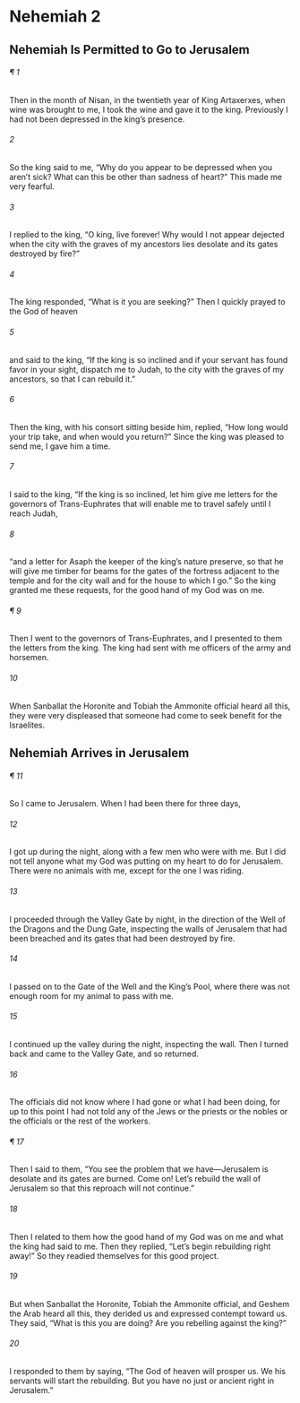 # Nehemiah 2
## Nehemiah Is Permitted to Go to Jerusalem
###### ¶ 1
Then in the month of Nisan, in the twentieth year of King Artaxerxes, when wine was brought to me, I took the wine and gave it to the king. Previously I had not been depressed in the king’s presence.
###### 2
So the king said to me, “Why do you appear to be depressed when you aren’t sick? What can this be other than sadness of heart?” This made me very fearful.
###### 3
I replied to the king, “O king, live forever! Why would I not appear dejected when the city with the graves of my ancestors lies desolate and its gates destroyed by fire?”
###### 4
The king responded, “What is it you are seeking?” Then I quickly prayed to the God of heaven
###### 5
and said to the king, “If the king is so inclined and if your servant has found favor in your sight, dispatch me to Judah, to the city with the graves of my ancestors, so that I can rebuild it.”
###### 6
Then the king, with his consort sitting beside him, replied, “How long would your trip take, and when would you return?” Since the king was pleased to send me, I gave him a time.
###### 7
I said to the king, “If the king is so inclined, let him give me letters for the governors of Trans-Euphrates that will enable me to travel safely until I reach Judah,
###### 8
“and a letter for Asaph the keeper of the king’s nature preserve, so that he will give me timber for beams for the gates of the fortress adjacent to the temple and for the city wall and for the house to which I go.” So the king granted me these requests, for the good hand of my God was on me.
###### ¶ 9
Then I went to the governors of Trans-Euphrates, and I presented to them the letters from the king. The king had sent with me officers of the army and horsemen.
###### 10
When Sanballat the Horonite and Tobiah the Ammonite official heard all this, they were very displeased that someone had come to seek benefit for the Israelites.
## Nehemiah Arrives in Jerusalem
###### ¶ 11
So I came to Jerusalem. When I had been there for three days,
###### 12
I got up during the night, along with a few men who were with me. But I did not tell anyone what my God was putting on my heart to do for Jerusalem. There were no animals with me, except for the one I was riding.
###### 13
I proceeded through the Valley Gate by night, in the direction of the Well of the Dragons and the Dung Gate, inspecting the walls of Jerusalem that had been breached and its gates that had been destroyed by fire.
###### 14
I passed on to the Gate of the Well and the King’s Pool, where there was not enough room for my animal to pass with me.
###### 15
I continued up the valley during the night, inspecting the wall. Then I turned back and came to the Valley Gate, and so returned.
###### 16
The officials did not know where I had gone or what I had been doing, for up to this point I had not told any of the Jews or the priests or the nobles or the officials or the rest of the workers.
###### ¶ 17
Then I said to them, “You see the problem that we have—Jerusalem is desolate and its gates are burned. Come on! Let’s rebuild the wall of Jerusalem so that this reproach will not continue.”
###### 18
Then I related to them how the good hand of my God was on me and what the king had said to me. Then they replied, “Let’s begin rebuilding right away!” So they readied themselves for this good project.
###### 19
But when Sanballat the Horonite, Tobiah the Ammonite official, and Geshem the Arab heard all this, they derided us and expressed contempt toward us. They said, “What is this you are doing? Are you rebelling against the king?”
###### 20
I responded to them by saying, “The God of heaven will prosper us. We his servants will start the rebuilding. But you have no just or ancient right in Jerusalem.”
